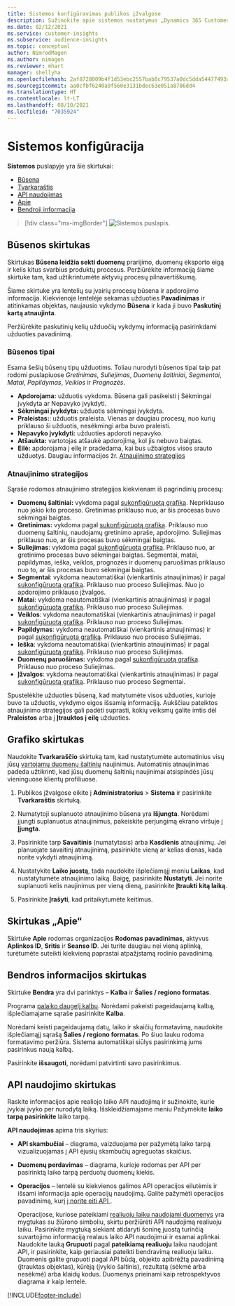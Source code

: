 ```yaml
---
title: Sistemos konfigūravimas publikos įžvalgose
description: Sužinokite apie sistemos nustatymus „Dynamics 365 Customer Insights“ publikos įžvalgų pajėgumuose.
ms.date: 02/12/2021
ms.service: customer-insights
ms.subservice: audience-insights
ms.topic: conceptual
author: NimrodMagen
ms.author: nimagen
ms.reviewer: mhart
manager: shellyha
ms.openlocfilehash: 2af8728009b4f1d53ebc2557bab8c79537a0dc5dda54477493ab1ad16f3f9a8a
ms.sourcegitcommit: aa0cfbf6240a9f560e3131bdec63e051a8786dd4
ms.translationtype: HT
ms.contentlocale: lt-LT
ms.lasthandoff: 08/10/2021
ms.locfileid: "7035924"
---
```

# <a name="system-configuration"></a>Sistemos konfigūracija

**Sistemos** puslapyje yra šie skirtukai:
- [Būsena](#status-tab)
- [Tvarkaraštis](#schedule-tab)
- [API naudojimas](#api-usage-tab)
- [Apie](#about-tab)
- [Bendroji informacija](#general-tab)

> [!div class="mx-imgBorder"]
> ![Sistemos puslapis.](media/system-tabs.png "Sistemos puslapis")

## <a name="status-tab"></a>Būsenos skirtukas

Skirtukas **Būsena leidžia sekti duomenų** prarijimo, duomenų eksporto eigą ir kelis kitus svarbius produktų procesus. Peržiūrėkite informaciją šiame skirtuke tam, kad užtikrintumėte aktyvių procesų pilnavertiškumą.

Šiame skirtuke yra lentelių su įvairių procesų būsena ir apdorojimo informacija. Kiekvienoje lentelėje sekamas užduoties **Pavadinimas** ir atitinkamas objektas, naujausio vykdymo **Būsena** ir kada ji buvo **Paskutinį kartą atnaujinta**.

Peržiūrėkite paskutinių kelių užduočių vykdymų informaciją pasirinkdami užduoties pavadinimą.

### <a name="status-types"></a>Būsenos tipai

Esama šešių būsenų tipų užduotims. Toliau nurodyti būsenos tipai taip pat rodomi puslapiuose *Gretinimas*, *Suliejimas*, *Duomenų šaltiniai*, *Segmentai*, *Matai*, *Papildymas*, *Veiklos* ir *Prognozės*.

- **Apdorojama:** užduotis vykdoma. Būsena gali pasikeisti į Sėkmingai įvykdyta ar Nepavyko įvykdyti.
- **Sėkmingai įvykdyta:** užduotis sėkmingai įvykdyta.
- **Praleistas:**: užduotis praleista. Vienas ar daugiau procesų, nuo kurių priklauso ši užduotis, nesėkmingi arba buvo praleisti.
- **Nepavyko įvykdyti:** užduoties apdoroti nepavyko.
- **Atšaukta:** vartotojas atšaukė apdorojimą, kol jis nebuvo baigtas.
- **Eilė:** apdorojama į eilę ir pradedama, kai bus užbaigtos visos srauto užduotys. Daugiau informacijos žr. [Atnaujinimo strategijos](#refresh-policies)

### <a name="refresh-policies"></a>Atnaujinimo strategijos

Sąraše rodomos atnaujinimo strategijos kiekvienam iš pagrindinių procesų:

- **Duomenų šaltiniai:** vykdoma pagal [sukonfigūruotą grafiką](#schedule-tab). Nepriklauso nuo jokio kito proceso. Gretinimas priklauso nuo, ar šis procesas buvo sėkmingai baigtas.
- **Gretinimas:** vykdoma pagal [sukonfigūruotą grafiką](#schedule-tab). Priklauso nuo duomenų šaltinių, naudojamų gretinimo apraše, apdorojimo. Suliejimas priklauso nuo, ar šis procesas buvo sėkmingai baigtas.
- **Suliejimas**: vykdoma pagal [sukonfigūruotą grafiką](#schedule-tab). Priklauso nuo, ar gretinimo procesas buvo sėkmingai baigtas. Segmentai, matai, papildymas, ieška, veiklos, prognozės ir duomenų paruošimas priklauso nuo to, ar šis procesas buvo sėkmingai baigtas.
- **Segmentai**: vykdoma neautomatiškai (vienkartinis atnaujinimas) ir pagal [sukonfigūruotą grafiką](#schedule-tab). Priklauso nuo proceso Suliejimas. Nuo jo apdorojimo priklauso įžvalgos.
- **Matai**: vykdoma neautomatiškai (vienkartinis atnaujinimas) ir pagal [sukonfigūruotą grafiką](#schedule-tab). Priklauso nuo proceso Suliejimas.
- **Veiklos**: vykdoma neautomatiškai (vienkartinis atnaujinimas) ir pagal [sukonfigūruotą grafiką](#schedule-tab). Priklauso nuo proceso Suliejimas.
- **Papildymas**: vykdoma neautomatiškai (vienkartinis atnaujinimas) ir pagal [sukonfigūruotą grafiką](#schedule-tab). Priklauso nuo proceso Suliejimas.
- **Ieška**: vykdoma neautomatiškai (vienkartinis atnaujinimas) ir pagal [sukonfigūruotą grafiką](#schedule-tab). Priklauso nuo proceso Suliejimas.
- **Duomenų paruošimas:** vykdoma pagal [sukonfigūruotą grafiką](#schedule-tab). Priklauso nuo proceso Suliejimas.
- **Įžvalgos**: vykdoma neautomatiškai (vienkartinis atnaujinimas) ir pagal [sukonfigūruotą grafiką](#schedule-tab). Priklauso nuo proceso Segmentai.

Spustelėkite užduoties būseną, kad matytumėte visos užduoties, kurioje buvo ta užduotis, vykdymo eigos išsamią informaciją. Aukščiau pateiktos atnaujinimo strategijos gali padėti suprasti, kokių veiksmų galite imtis dėl **Praleistos** arba į **Įtrauktos į eilę** užduoties.

## <a name="schedule-tab"></a>Grafiko skirtukas

Naudokite **Tvarkaraščio** skirtuką tam, kad nustatytumėte automatinius visų jūsų [vartojamų duomenų šaltinių](data-sources.md) naujinimus. Automatinis atnaujinimas padeda užtikrinti, kad jūsų duomenų šaltinių naujinimai atsispindės jūsų vieninguose klientų profiliuose.

1. Publikos įžvalgose eikite į **Administratorius** > **Sistema** ir pasirinkite  **Tvarkaraštis** skirtuką.

2. Numatytoji suplanuoto atnaujinimo būsena yra **Išjungta**. Norėdami įjungti suplanuotus atnaujinimus, pakeiskite perjungimą ekrano viršuje į **Įjungta**.

3. Pasirinkite tarp **Savaitinis** (numatytasis) arba **Kasdienis** atnaujinimų. Jei planuojate savaitinį atnaujinimą, pasirinkite vieną ar kelias dienas, kada norite vykdyti atnaujinimą.

4. Nustatykite **Laiko juostą**, tada naudokite išplečiamąjį meniu **Laikas**, kad nustatytumėte atnaujinimo laiką. Baigę, pasirinkite **Nustatyti**. Jei norite suplanuoti kelis naujinimus per vieną dieną, pasirinkite **Įtraukti kitą laiką**.

5. Pasirinkite **Įrašyti**, kad pritaikytumėte keitimus.

## <a name="about-tab"></a>Skirtukas „Apie“

Skirtuke **Apie** rodomas organizacijos **Rodomas pavadinimas**, aktyvus **Aplinkos ID**, **Sritis** ir **Seanso ID**. Jei turite daugiau nei vieną aplinką, turėtumėte suteikti kiekvieną paprastai atpažįstamą rodinio pavadinimą.

## <a name="general-tab"></a>Bendros informacijos skirtukas

Skirtuke **Bendra** yra dvi parinktys – **Kalba** ir **Šalies / regiono formatas**.

Programa [palaiko daugelį kalbų](supported-languages.md). Norėdami pakeisti pageidaujamą kalbą, išplečiamajame sąraše pasirinkite **Kalba**.

Norėdami keisti pageidaujamą datų, laiko ir skaičių formatavimą, naudokite išplečiamąjį sąrašą **Šalies / regiono formatas**. Po šiuo lauku rodoma formatavimo peržiūra. Sistema automatiškai siūlys pasirinkimą jums pasirinkus naują kalbą.

Pasirinkite **išsaugoti**, norėdami patvirtinti savo pasirinkimus.

## <a name="api-usage-tab"></a>API naudojimo skirtukas

Raskite informacijos apie realiojo laiko API naudojimą ir sužinokite, kurie įvykiai įvyko per nurodytą laiką. Išskleidžiamajame meniu Pažymėkite **laiko tarpą pasirinkite** laiko tarpą. 

**API naudojimas** apima tris skyrius: 
- **API skambučiai** – diagrama, vaizduojama per pažymėtą laiko tarpą vizualizuojamas į API ėjusių skambučių agreguotas skaičius.

- **Duomenų perdavimas** – diagrama, kurioje rodomas per API per pasirinktą laiko tarpą perduotų duomenų kiekis.

-  **Operacijos** – lentelė su kiekvienos galimos API operacijos eilutėmis ir išsami informacija apie operacijų naudojimą. Galite pažymėti operacijos pavadinimą, kurį [į norite eiti API ](https://developer.ci.ai.dynamics.com/api-details#api=CustomerInsights&operation=Get-all-instances).

   Operacijose, kuriose pateikiami [realiuoju laiku naudojami duomenys](real-time-data-ingestion.md) yra mygtukas su žiūrono simboliu, skirtu peržiūrėti API naudojimą realiuoju laiku. Pasirinkite mygtuką siekiant atidaryti šoninę juostą turinčią suvartojimo informaciją realaus laiko API naudojimui ir esamai aplinkai.   
   Naudokite lauką **Grupuoti** pagal **pateikiamą realiuoju** laiku naudojant API, ir pasirinkite, kaip geriausiai pateikti bendravimą realiuoju laiku. Duomenis galite grupuoti pagal API būdą, objekto apibrėžtą pavadinimą (įtrauktas objektas), kūrėją (įvykio šaltinis), rezultatą (sėkmė arba nesėkmė) arba klaidų kodus. Duomenys prieinami kaip retrospektyvos diagrama ir kaip lentelė.


[!INCLUDE[footer-include](../includes/footer-banner.md)]